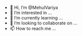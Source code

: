 - 👋 Hi, I’m @MehulVariya
- 👀 I’m interested in ...
- 🌱 I’m currently learning ...
- 💞️ I’m looking to collaborate on ...
- 📫 How to reach me ...

<!---
MehulVariya/MehulVariya is a ✨ special ✨ repository because its `README.md` (this file) appears on your GitHub profile.
You can click the Preview link to take a look at your changes.
--->
